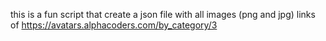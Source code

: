 this is a fun script that create a json file with all images (png and jpg) links of https://avatars.alphacoders.com/by_category/3